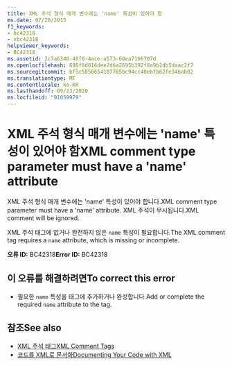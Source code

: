 ```yaml
---
title: XML 주석 형식 매개 변수에는 'name' 특성이 있어야 함
ms.date: 07/20/2015
f1_keywords:
- bc42318
- vbc42318
helpviewer_keywords:
- BC42318
ms.assetid: 2c7a6340-46f0-4ace-a573-60ea7166707d
ms.openlocfilehash: 690f8d016dee7d6a2695b392f8a9b2db5daac2f7
ms.sourcegitcommit: bf5c5850654187705bc94cc40ebfb62fe346ab02
ms.translationtype: MT
ms.contentlocale: ko-KR
ms.lasthandoff: 09/23/2020
ms.locfileid: "91059979"
---
```

# <a name="xml-comment-type-parameter-must-have-a-name-attribute"></a><span data-ttu-id="5a01e-102">XML 주석 형식 매개 변수에는 'name' 특성이 있어야 함</span><span class="sxs-lookup"><span data-stu-id="5a01e-102">XML comment type parameter must have a 'name' attribute</span></span>

<span data-ttu-id="5a01e-103">XML 주석 형식 매개 변수에는 'name' 특성이 있어야 합니다.</span><span class="sxs-lookup"><span data-stu-id="5a01e-103">XML comment type parameter must have a 'name' attribute.</span></span> <span data-ttu-id="5a01e-104">XML 주석이 무시됩니다.</span><span class="sxs-lookup"><span data-stu-id="5a01e-104">XML comment will be ignored.</span></span>  
  
 <span data-ttu-id="5a01e-105">XML 주석 태그에 없거나 완전하지 않은 `name` 특성이 필요합니다.</span><span class="sxs-lookup"><span data-stu-id="5a01e-105">The XML comment tag requires a `name` attribute, which is missing or incomplete.</span></span>  
  
 <span data-ttu-id="5a01e-106">**오류 ID:** BC42318</span><span class="sxs-lookup"><span data-stu-id="5a01e-106">**Error ID:** BC42318</span></span>  
  
## <a name="to-correct-this-error"></a><span data-ttu-id="5a01e-107">이 오류를 해결하려면</span><span class="sxs-lookup"><span data-stu-id="5a01e-107">To correct this error</span></span>  
  
- <span data-ttu-id="5a01e-108">필요한 `name` 특성을 태그에 추가하거나 완성합니다.</span><span class="sxs-lookup"><span data-stu-id="5a01e-108">Add or complete the required `name` attribute to the tag.</span></span>  
  
## <a name="see-also"></a><span data-ttu-id="5a01e-109">참조</span><span class="sxs-lookup"><span data-stu-id="5a01e-109">See also</span></span>

- [<span data-ttu-id="5a01e-110">XML 주석 태그</span><span class="sxs-lookup"><span data-stu-id="5a01e-110">XML Comment Tags</span></span>](../language-reference/xmldoc/index.md)
- [<span data-ttu-id="5a01e-111">코드를 XML로 문서화</span><span class="sxs-lookup"><span data-stu-id="5a01e-111">Documenting Your Code with XML</span></span>](../programming-guide/program-structure/documenting-your-code-with-xml.md)
